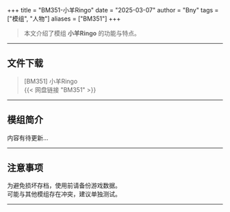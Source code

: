 +++
title = "BM351-小羊Ringo"
date = "2025-03-07"
author = "Bny"
tags = ["模组", "人物"]
aliases = ["BM351"]
+++

> 本文介绍了模组 **小羊Ringo** 的功能与特点。

---

## 文件下载

> [BM351] 小羊Ringo  
{{< 网盘链接 "BM351" >}}  

---

## 模组简介

>  
内容有待更新...  

---

## 注意事项

>  
为避免损坏存档，使用前请备份游戏数据。  
可能与其他模组存在冲突，建议单独测试。  

---

